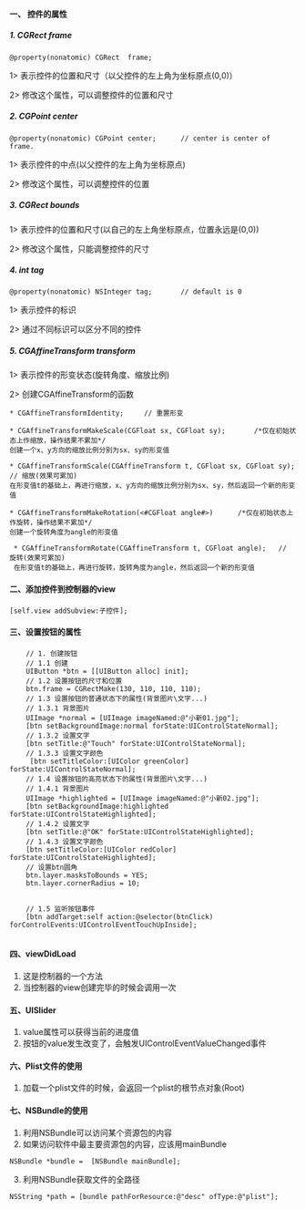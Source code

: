 ####  一、 控件的属性

##### 1. CGRect  frame

 ```
@property(nonatomic) CGRect  frame;
 ```

 1> 表示控件的位置和尺寸（以父控件的左上角为坐标原点(0,0)）

 2> 修改这个属性，可以调整控件的位置和尺寸

 

##### 2. CGPoint center

 ```
@property(nonatomic) CGPoint center;      // center is center of frame.
 ```

 1> 表示控件的中点(以父控件的左上角为坐标原点)

 2> 修改这个属性，可以调整控件的位置

 

##### 3. CGRect bounds

 1> 表示控件的位置和尺寸(以自己的左上角坐标原点，位置永远是(0,0))

 2> 修改这个属性，只能调整控件的尺寸

 

##### 4. int tag

```
@property(nonatomic) NSInteger tag;       // default is 0
```

 1> 表示控件的标识

 2> 通过不同标识可以区分不同的控件

 

##### 5. CGAffineTransform    transform

 1> 表示控件的形变状态(旋转角度、缩放比例)

 2> 创建CGAffineTransform的函数

 ```
 * CGAffineTransformIdentity;     // 重置形变
 
 * CGAffineTransformMakeScale(CGFloat sx, CGFloat sy);		 /*仅在初始状态上作缩放，操作结果不累加*/
 创建一个x、y方向的缩放比例分别为sx、sy的形变值
 
 * CGAffineTransformScale(CGAffineTransform t, CGFloat sx, CGFloat sy);   // 缩放(效果可累加)
 在形变值t的基础上，再进行缩放，x、y方向的缩放比例分别为sx、sy，然后返回一个新的形变值

 * CGAffineTransformMakeRotation(<#CGFloat angle#>)		 /*仅在初始状态上作旋转，操作结果不累加*/
 创建一个旋转角度为angle的形变值
 
  * CGAffineTransformRotate(CGAffineTransform t, CGFloat angle);   // 旋转(效果可累加)
  在形变值t的基础上，再进行旋转，旋转角度为angle，然后返回一个新的形变值 
 ```



#### 二、添加控件到控制器的view

```
[self.view addSubview:子控件];
```



#### 三、设置按钮的属性

```
    // 1. 创建按钮
    // 1.1 创建
    UIButton *btn = [[UIButton alloc] init];
    // 1.2 设置按钮的尺寸和位置
    btn.frame = CGRectMake(130, 110, 110, 110);
    // 1.3 设置按钮的普通状态下的属性(背景图片\文字...)
    // 1.3.1 背景图片
    UIImage *normal = [UIImage imageNamed:@"小新01.jpg"];
    [btn setBackgroundImage:normal forState:UIControlStateNormal];
    // 1.3.2 设置文字
    [btn setTitle:@"Touch" forState:UIControlStateNormal];
    // 1.3.3 设置文字颜色
     [btn setTitleColor:[UIColor greenColor] forState:UIControlStateNormal];
    // 1.4 设置按钮的高亮状态下的属性(背景图片\文字...)
    // 1.4.1 背景图片
    UIImage *highlighted = [UIImage imageNamed:@"小新02.jpg"];
    [btn setBackgroundImage:highlighted forState:UIControlStateHighlighted];
    // 1.4.2 设置文字
    [btn setTitle:@"OK" forState:UIControlStateHighlighted];
    // 1.4.3 设置文字颜色
    [btn setTitleColor:[UIColor redColor] forState:UIControlStateHighlighted];
    // 设置btn圆角
    btn.layer.masksToBounds = YES;
    btn.layer.cornerRadius = 10;

    
    // 1.5 监听按钮事件
    [btn addTarget:self action:@selector(btnClick) forControlEvents:UIControlEventTouchUpInside];
    
```





#### 四、viewDidLoad

1. 这是控制器的一个方法
2. 当控制器的view创建完毕的时候会调用一次



#### 五、UISlider

1. value属性可以获得当前的进度值
2. 按钮的value发生改变了，会触发UIControlEventValueChanged事件



#### 六、Plist文件的使用

1. 加载一个plist文件的时候，会返回一个plist的根节点对象(Root)




#### 七、NSBundle的使用

1. 利用NSBundle可以访问某个资源包的内容
2. 如果访问软件中最主要资源包的内容，应该用mainBundle

```
NSBundle *bundle =  [NSBundle mainBundle];
```

3. 利用NSBundle获取文件的全路径

```
NSString *path = [bundle pathForResource:@"desc" ofType:@"plist"];
```

